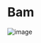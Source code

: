# Bam
![image](https://github.com/Jimmy01240397/CTF-writeup/assets/57281249/11111069-15fa-42d9-8ff3-4cd2414a306c)
